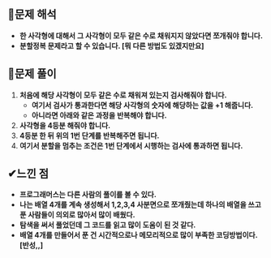 ## **👀문제 해석**

-   **한 사각형에 대해서 그 사각형이 모두 같은 수로 채워지지 않았다면 쪼개줘야 합니다.**
-   **분할정복 문제라고 할 수 있습니다. \[뭐 다른 방법도 있겠지만요\]**

## **🔎문제 풀이**

1.  **처음에 해당 사각형이 모두 같은 수로 채워져 있는지 검사해줘야 합니다.**
    -   **여기서 검사가 통과한다면 해당 사각형의 숫자에 해당하는 값을 +1 해줍니다.**
    -   **아니라면 아래와 같은 과정을 반복해야 합니다.**
2.  **사각형을 4등분 해줘야 합니다.**
3.  **4등분 한 뒤 위의 1번 단계를 반복해주면 됩니다.**
4.  **여기서 분할을 멈추는 조건은 1번 단계에서 시행하는 검사에 통과하면 됩니다.**

## **✔느낀 점**

-   **프로그래머스는 다른 사람의 풀이를 볼 수 있다.**
-   **나는 배열 4개를 계속 생성해서 1,2,3,4 사분면으로 쪼개줬는데 하나의 배열을 쓰고 푼 사람들이 의외로 많아서 많이 배웠다.**
-   **탐색을 써서 풀었던데 그 코드를 읽고 많이 도움이 된 것 같다.**
-   **배열 4개를 만들어서 푼 건 시간적으로나 메모리적으로 많이 부족한 코딩방법이다. \[반성,,\]**
